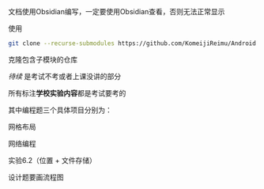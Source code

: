 
文档使用Obsidian编写，一定要使用Obsidian查看，否则无法正常显示

使用
```bash
git clone --recurse-submodules https://github.com/KomeijiReimu/Android.git
```

克隆包含子模块的仓库

*待续* 是考试不考或者上课没讲的部分


所有标注**学校实验内容**都是考试要考的

其中编程题三个具体项目分别为：

网格布局

网络编程

实验6.2（位置 + 文件存储）


设计题要画流程图

